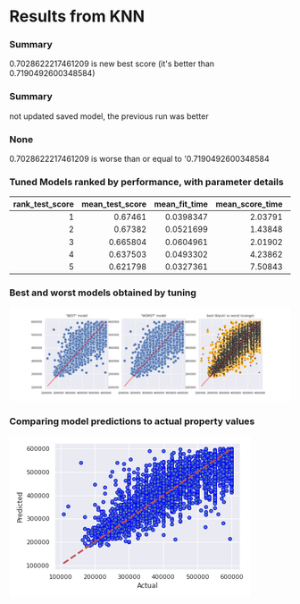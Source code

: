 # Results from KNN
### Summary
0.7028622217461209 is new best score (it's better than 0.7190492600348584)
### Summary
not updated saved model, the previous run was better
### None
0.7028622217461209 is worse than or equal to '0.7190492600348584
### Tuned Models ranked by performance, with parameter details
|   rank_test_score |   mean_test_score |   mean_fit_time |   mean_score_time | param_model__weights   |   param_model__p |   param_model__n_neighbors |   param_model__n_jobs | param_model__metric   |   param_model__leaf_size | param_model__algorithm   | params2                              |
|------------------:|------------------:|----------------:|------------------:|:-----------------------|-----------------:|---------------------------:|----------------------:|:----------------------|-------------------------:|:-------------------------|:-------------------------------------|
|                 1 |          0.67461  |       0.0398347 |           2.03791 | distance               |                1 |                          5 |                     2 | minkowski             |                       30 | kd_tree                  | distance/1/5/2/minkowski/30/kd_tree  |
|                 2 |          0.67382  |       0.0521699 |           1.43848 | distance               |                2 |                          7 |                     2 | minkowski             |                       30 | kd_tree                  | distance/2/7/2/minkowski/30/kd_tree  |
|                 3 |          0.665804 |       0.0604961 |           2.01902 | distance               |                1 |                          4 |                     2 | minkowski             |                        3 | kd_tree                  | distance/1/4/2/minkowski/3/kd_tree   |
|                 4 |          0.637503 |       0.0493302 |           4.23862 | uniform                |                1 |                          5 |                     2 | euclidean             |                        3 | ball_tree                | uniform/1/5/2/euclidean/3/ball_tree  |
|                 5 |          0.621798 |       0.0327361 |           7.50843 | uniform                |                1 |                          3 |                     2 | euclidean             |                       90 | ball_tree                | uniform/1/3/2/euclidean/90/ball_tree |
### Best and worst models obtained by tuning
![detail](./artifacts/knn_(v06)_best_and_worst.png)
### Comparing model predictions to actual property values
![detail](./artifacts/knn_(v06)_best_model_correlation.png)

